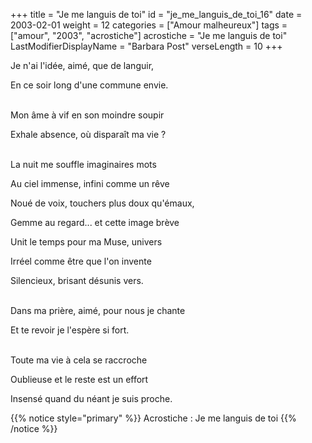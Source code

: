 +++
title = "Je me languis de toi"
id = "je_me_languis_de_toi_16"
date = 2003-02-01
weight = 12
categories = ["Amour malheureux"]
tags = ["amour", "2003", "acrostiche"]
acrostiche = "Je me languis de toi"
LastModifierDisplayName = "Barbara Post"
verseLength = 10
+++

Je n'ai l'idée, aimé, que de languir,

En ce soir long d'une commune envie.

 \
Mon âme à vif en son moindre soupir

Exhale absence, où disparaît ma vie ?

 \
La nuit me souffle imaginaires mots

Au ciel immense, infini comme un rêve

Noué de voix, touchers plus doux qu'émaux,

Gemme au regard... et cette image brève

Unit le temps pour ma Muse, univers

Irréel comme être que l'on invente

Silencieux, brisant désunis vers.

 \
Dans ma prière, aimé, pour nous je chante

Et te revoir je l'espère si fort.

 \
Toute ma vie à cela se raccroche

Oublieuse et le reste est un effort

Insensé quand du néant je suis proche.

{{% notice style="primary" %}}
Acrostiche : Je me languis de toi
{{% /notice %}}
